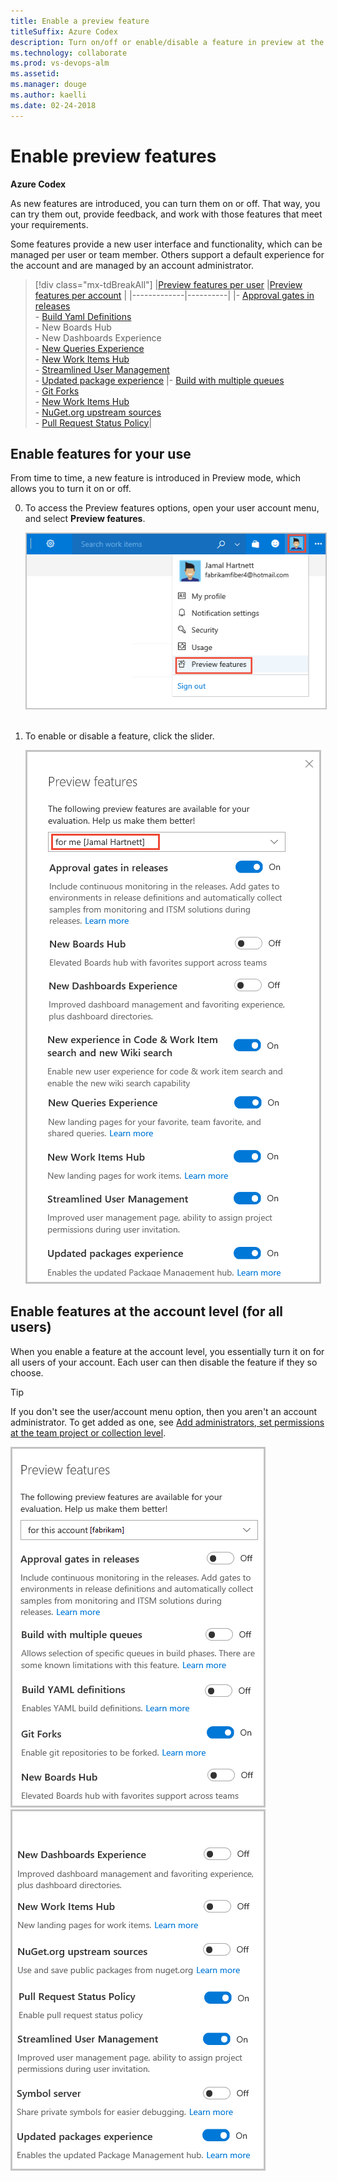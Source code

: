 ```yaml
---
title: Enable a preview feature 
titleSuffix: Azure Codex   
description: Turn on/off or enable/disable a feature in preview at the user or account level   
ms.technology: collaborate
ms.prod: vs-devops-alm
ms.assetid:  
ms.manager: douge
ms.author: kaelli
ms.date: 02-24-2018
---
```



# Enable preview features 

**Azure Codex**  

As new features are introduced, you can turn them on or off. That way, you can try them out, provide feedback, and work with those features that meet your requirements.  

Some features provide a new user interface and functionality, which can be managed per user or team member. Others support a default experience for the account and are managed by an account administrator. 


> [!div class="mx-tdBreakAll"] 
> |[Preview features per user](#user-level) |[Preview features per account](#account-level) |
> |-------------|----------|
> |- [Approval gates in releases](../../build-release/concepts/definitions/release/approvals/index.md)<br/>- [Build Yaml Definitions](../../build-release/actions/build-yaml-get-started.md)<br/>- New Boards Hub<br/>- New Dashboards Experience<br/>- [New Queries Experience](../../work/track/view-run-query.md)<br/>- [New Work Items Hub](../../work/work-items/view-add-work-items.md)<br/>- [Streamlined User Management](../../accounts/add-account-users-assign-access-levels.md)<br/>- [Updated package experience](../../package/index.md) |- [Build with multiple queues](https://github.com/Microsoft/vsts-agent/blob/master/docs/preview/yamlgettingstarted.md)<br/>- [Git Forks](../../git/concepts/forks.md)<br/>- [New Work Items Hub](../../work/work-items/view-add-work-items.md)<br/>- [NuGet.org upstream sources](../../package/nuget/upstream-sources.md)<br/>- [Pull Request Status Policy](../../git/how-to/pr-status-policy.md)|


<a id="user-level">  </a>
## Enable features for your use  

From time to time, a new feature is introduced in Preview mode, which allows you to turn it on or off. 

0. To access the Preview features options, open your user account menu, and select **Preview features**. 

	<img src="../../_shared/_img/preview-features-open.png" alt="Open Preview Features" style="border: 1px solid #C3C3C3;" />  

0. To enable or disable a feature, click the slider. 

	<img src="../../collaborate/_img/preview-features-user-level-s126.png" alt="Preview features options for yourself, sprint 126" style="border: 2px solid #C3C3C3;" />


<a id="account-level">  </a>
## Enable features at the account level (for all users)  

When you enable a feature at the account level, you essentially turn it on for all users of your account. Each user can then disable the feature if they so choose.

>[!TIP]  
>If you don't see the user/account menu option, then you aren't an account administrator. To get added as one, see [Add administrators, set permissions at the team project or collection level](../../security/set-project-collection-level-permissions.md).  

<img src="../../collaborate/_img/preview-features-account-s126a.png" alt="Preview features options for the account, Sprint 126" style="border: 2px solid #C3C3C3;" /> <img src="../../collaborate/_img/preview-features-account-s126b.png" alt="Preview features options for the account, Sprint 126" style="border: 2px solid #C3C3C3;" />
